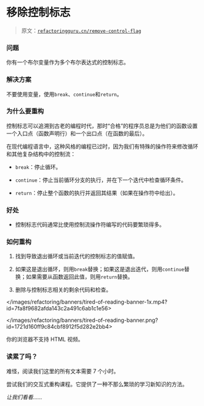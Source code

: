 # 移除控制标志

> 原文：[`refactoringguru.cn/remove-control-flag`](https://refactoringguru.cn/remove-control-flag)

### 问题

你有一个布尔变量作为多个布尔表达式的控制标志。

### 解决方案

不要使用变量，使用`break`、`continue`和`return`。

### 为什么要重构

控制标志可以追溯到古老的编程时代，那时“合格”的程序员总是为他们的函数设置一个入口点（函数声明行）和一个出口点（在函数的最后）。

在现代编程语言中，这种风格的编程已过时，因为我们有特殊的操作符来修改循环和其他复杂结构中的控制流：

+   `break`：停止循环。

+   `continue`：停止当前循环分支的执行，并在下一个迭代中检查循环条件。

+   `return`：停止整个函数的执行并返回其结果（如果在操作符中给出）。

### 好处

+   控制标志代码通常比使用控制流操作符编写的代码要繁琐得多。

### 如何重构

1.  找到导致退出循环或当前迭代的控制标志的值赋值。

1.  如果这是退出循环，则用`break`替换；如果这是退出迭代，则用`continue`替换；如果需要从函数返回此值，则用`return`替换。

1.  删除与控制标志相关的剩余代码和检查。

</images/refactoring/banners/tired-of-reading-banner-1x.mp4?id=7fa8f9682afda143c2a491c6ab1c1e56>

</images/refactoring/banners/tired-of-reading-banner.png?id=1721d160ff9c84cbf8912f5d282e2bb4>

你的浏览器不支持 HTML 视频。

### 读累了吗？

难怪，阅读我们这里的所有文本需要 7 个小时。

尝试我们的交互式重构课程。它提供了一种不那么繁琐的学习新知识的方法。

*让我们看看……*
